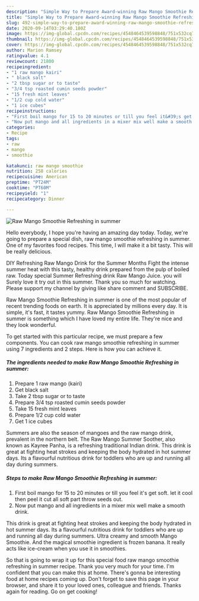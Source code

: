 ```yaml
---
description: "Simple Way to Prepare Award-winning Raw Mango Smoothie Refreshing in summer"
title: "Simple Way to Prepare Award-winning Raw Mango Smoothie Refreshing in summer"
slug: 492-simple-way-to-prepare-award-winning-raw-mango-smoothie-refreshing-in-summer
date: 2020-09-14T03:29:40.180Z
image: https://img-global.cpcdn.com/recipes/4548464539598848/751x532cq70/raw-mango-smoothie-refreshing-in-summer-recipe-main-photo.jpg
thumbnail: https://img-global.cpcdn.com/recipes/4548464539598848/751x532cq70/raw-mango-smoothie-refreshing-in-summer-recipe-main-photo.jpg
cover: https://img-global.cpcdn.com/recipes/4548464539598848/751x532cq70/raw-mango-smoothie-refreshing-in-summer-recipe-main-photo.jpg
author: Marion Ramsey
ratingvalue: 4.1
reviewcount: 21800
recipeingredient:
- "1 raw mango kairi"
- " black salt"
- "2 tbsp sugar or to taste"
- "3/4 tsp roasted cumin seeds powder"
- "15 fresh mint leaves"
- "1/2 cup cold water"
- "1 ice cubes"
recipeinstructions:
- "First boil mango for 15 to 20 minutes or till you feel it&#39;s get soft. let it cool then peel it cut all soft part throw seeds out."
- "Now put mango and all ingredients in a mixer mix well make a smooth drink."
categories:
- Recipe
tags:
- raw
- mango
- smoothie

katakunci: raw mango smoothie 
nutrition: 258 calories
recipecuisine: American
preptime: "PT24M"
cooktime: "PT60M"
recipeyield: "1"
recipecategory: Dinner

---
```



![Raw Mango Smoothie Refreshing in summer](https://img-global.cpcdn.com/recipes/4548464539598848/751x532cq70/raw-mango-smoothie-refreshing-in-summer-recipe-main-photo.jpg)

Hello everybody, I hope you're having an amazing day today. Today, we're going to prepare a special dish, raw mango smoothie refreshing in summer. One of my favorites food recipes. This time, I will make it a bit tasty. This will be really delicious.

DIY Refreshing Raw Mango Drink for the Summer Months Fight the intense summer heat with this tasty, healthy drink prepared from the pulp of boiled raw. Today special Summer Refreshing drink Raw Mango Juice. you will Surely love it try out in this summer. Thank you so much for watching. Please support my channel by giving like share comment and SUBSCRIBE.

Raw Mango Smoothie Refreshing in summer is one of the most popular of recent trending foods on earth. It is appreciated by millions every day. It is simple, it's fast, it tastes yummy. Raw Mango Smoothie Refreshing in summer is something which I have loved my entire life. They're nice and they look wonderful.


To get started with this particular recipe, we must prepare a few components. You can cook raw mango smoothie refreshing in summer using 7 ingredients and 2 steps. Here is how you can achieve it.

<!--inarticleads1-->

##### The ingredients needed to make Raw Mango Smoothie Refreshing in summer:

1. Prepare 1 raw mango (kairi)
1. Get  black salt
1. Take 2 tbsp sugar or to taste
1. Prepare 3/4 tsp roasted cumin seeds powder
1. Take 15 fresh mint leaves
1. Prepare 1/2 cup cold water
1. Get 1 ice cubes


Summers are also the season of mangoes and the raw mango drink, prevalent in the northern belt. The Raw Mango Summer Soother, also known as Kayree Panha, is a refreshing traditional Indian drink. This drink is great at fighting heat strokes and keeping the body hydrated in hot summer days. Its a flavourful nutritious drink for toddlers who are up and running all day during summers. 

<!--inarticleads2-->

##### Steps to make Raw Mango Smoothie Refreshing in summer:

1. First boil mango for 15 to 20 minutes or till you feel it&#39;s get soft. let it cool then peel it cut all soft part throw seeds out.
1. Now put mango and all ingredients in a mixer mix well make a smooth drink.


This drink is great at fighting heat strokes and keeping the body hydrated in hot summer days. Its a flavourful nutritious drink for toddlers who are up and running all day during summers. Ultra creamy and smooth Mango Smoothie. And the magical smoothie ingredient is frozen banana. It really acts like ice-cream when you use it in smoothies. 

So that is going to wrap it up for this special food raw mango smoothie refreshing in summer recipe. Thank you very much for your time. I'm confident that you can make this at home. There's gonna be interesting food at home recipes coming up. Don't forget to save this page in your browser, and share it to your loved ones, colleague and friends. Thanks again for reading. Go on get cooking!
